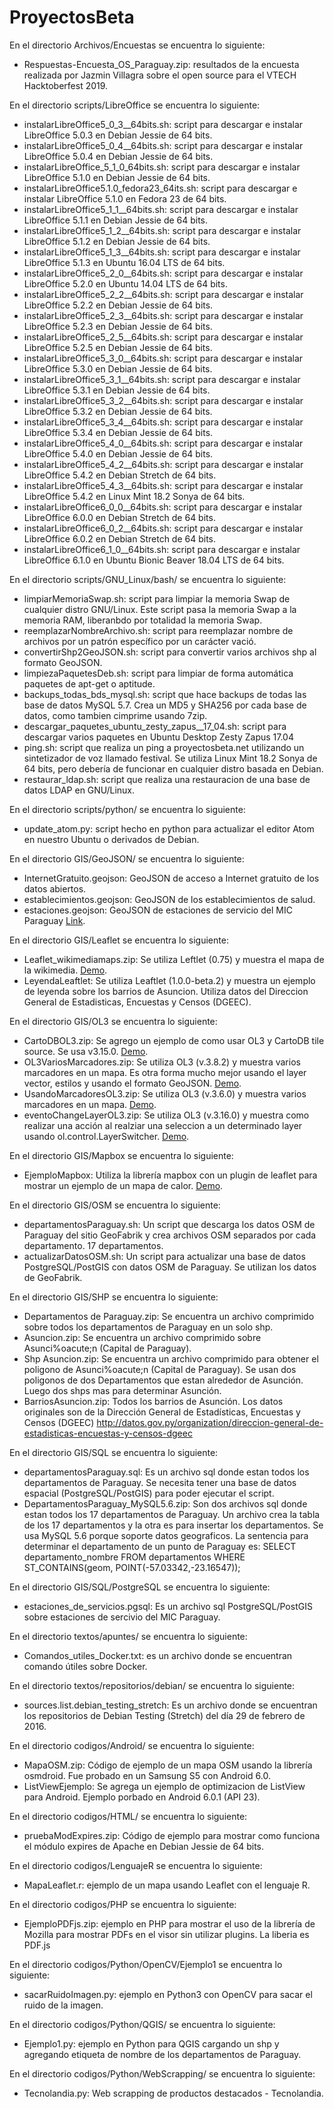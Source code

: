 # ProyectosBeta
En el directorio Archivos/Encuestas se encuentra lo siguiente:
* Respuestas-Encuesta_OS_Paraguay.zip: resultados de la encuesta realizada por Jazmin Villagra sobre el open source para el VTECH Hacktoberfest 2019.

En el directorio scripts/LibreOffice se encuentra lo siguiente:
* instalarLibreOffice5_0_3__64bits.sh: script para descargar e instalar LibreOffice 5.0.3 en Debian Jessie de 64 bits.
* instalarLibreOffice5_0_4__64bits.sh: script para descargar e instalar LibreOffice 5.0.4 en Debian Jessie de 64 bits. 
* instalarLibreOffice_5_1_0_64bits.sh: script para descargar e instalar LibreOffice 5.1.0 en Debian Jessie de 64 bits.
* instalarLibreOffice5.1.0_fedora23_64its.sh: script para descargar e instalar LibreOffice 5.1.0 en Fedora 23 de 64 bits.
* instalarLibreOffice5_1_1__64bits.sh: script para descargar e instalar LibreOffice 5.1.1 en Debian Jessie de 64 bits.
* instalarLibreOffice5_1_2__64bits.sh: script para descargar e instalar LibreOffice 5.1.2 en Debian Jessie de 64 bits.
* instalarLibreOffice5_1_3__64bits.sh: script para descargar e instalar LibreOffice 5.1.3 en Ubuntu 16.04 LTS de 64 bits.
* instalarLibreOffice5_2_0__64bits.sh: script para descargar e instalar LibreOffice 5.2.0 en Ubuntu 14.04 LTS de 64 bits.
* instalarLibreOffice5_2_2__64bits.sh: script para descargar e instalar LibreOffice 5.2.2 en Debian Jessie de 64 bits.
* instalarLibreOffice5_2_3__64bits.sh: script para descargar e instalar LibreOffice 5.2.3 en Debian Jessie de 64 bits.
* instalarLibreOffice5_2_5__64bits.sh: script para descargar e instalar LibreOffice 5.2.5 en Debian Jessie de 64 bits.
* instalarLibreOffice5_3_0__64bits.sh: script para descargar e instalar LibreOffice 5.3.0 en Debian Jessie de 64 bits.
* instalarLibreOffice5_3_1__64bits.sh: script para descargar e instalar LibreOffice 5.3.1 en Debian Jessie de 64 bits.
* instalarLibreOffice5_3_2__64bits.sh: script para descargar e instalar LibreOffice 5.3.2 en Debian Jessie de 64 bits.
* instalarLibreOffice5_3_4__64bits.sh: script para descargar e instalar LibreOffice 5.3.4 en Debian Jessie de 64 bits.
* instalarLibreOffice5_4_0__64bits.sh: script para descargar e instalar LibreOffice 5.4.0 en Debian Jessie de 64 bits.
* instalarLibreOffice5_4_2__64bits.sh: script para descargar e instalar LibreOffice 5.4.2 en Debian Stretch de 64 bits.
* instalarLibreOffice5_4_3__64bits.sh: script para descargar e instalar LibreOffice 5.4.2 en Linux Mint 18.2 Sonya de 64 bits.
* instalarLibreOffice6_0_0__64bits.sh: script para descargar e instalar LibreOffice 6.0.0 en Debian Stretch de 64 bits.
* instalarLibreOffice6_0_2__64bits.sh: script para descargar e instalar LibreOffice 6.0.2 en Debian Stretch de 64 bits.
* instalarLibreOffice6_1_0__64bits.sh: script para descargar e instalar LibreOffice 6.1.0 en Ubuntu Bionic Beaver 18.04 LTS de 64 bits.

En el directorio scripts/GNU_Linux/bash/ se encuentra lo siguiente:
* limpiarMemoriaSwap.sh: script para limpiar la memoria Swap de cualquier distro GNU/Linux. Este script pasa la memoria Swap a la memoria RAM, liberanbdo por totalidad la memoria Swap.
* reemplazarNombreArchivo.sh: script para reemplazar nombre de archivos por un patrón específico por un carácter vació.
* convertirShp2GeoJSON.sh: script para convertir varios archivos shp al formato GeoJSON.
* limpiezaPaquetesDeb.sh: script para limpiar de forma automática paquetes de apt-get o aptitude. 
* backups_todas_bds_mysql.sh: script que hace backups de todas las base de datos MySQL 5.7. Crea un MD5 y SHA256 por cada base de datos, como tambien cimprime usando 7zip.
* descargar_paquetes_ubuntu_zesty_zapus__17_04.sh: script para descargar varios paquetes en Ubuntu Desktop Zesty Zapus 17.04
* ping.sh: script que realiza un ping a proyectosbeta.net utilizando un sintetizador de voz llamado festival. Se utiliza Linux Mint 18.2 Sonya de 64 bits, pero debería de funcionar en cualquier distro basada en Debian.
* restaurar_ldap.sh: script que realiza una restauracion de una base de datos LDAP en GNU/Linux.

En el directorio scripts/python/ se encuentra lo siguiente:
* update_atom.py: script hecho en python para actualizar el editor Atom en nuestro Ubuntu o derivados de Debian.

En el directorio GIS/GeoJSON/ se encuentra lo siguiente:
* InternetGratuito.geojson: GeoJSON de acceso a Internet gratuito de los datos abiertos.
* establecimientos.geojson: GeoJSON de los establecimientos de salud.
* estaciones.geojson: GeoJSON de estaciones de servicio del MIC Paraguay [Link](http://gis.mic.gov.py/features/estaciones/
).

En el directorio GIS/Leaflet se encuentra lo siguiente:
* Leaflet_wikimediamaps.zip: Se utiliza Leftlet (0.75) y muestra el mapa de la wikimedia. [Demo](http://proyectosbeta.net/Labs/Leaflet_wikimediamaps/src/).
* LeyendaLeaftlet: Se utiliza Leaftlet  (1.0.0-beta.2) y muestra un ejemplo de leyenda sobre los barrios de Asuncion. Utiliza datos del Direccion General de Estadisticas, Encuestas y Censos (DGEEC).

En el directorio GIS/OL3 se encuentra lo siguiente:
* CartoDBOL3.zip: Se agrego un ejemplo de como usar OL3 y CartoDB tile source. Se usa v3.15.0. [Demo](http://proyectosbeta.net/Labs/CartoDBOL3/fuentes/).
* OL3VariosMarcadores.zip: Se utiliza OL3 (v.3.8.2) y muestra varios marcadores en un mapa. Es otra forma mucho mejor usando el layer vector, estilos y usando el formato GeoJSON. [Demo](http://proyectosbeta.net/Labs/OL3VariosMarcadores/fuentes/).
* UsandoMarcadoresOL3.zip: Se utiliza OL3 (v.3.6.0) y muestra varios marcadores en un mapa. [Demo](http://proyectosbeta.net/Labs/UsandoMarcadoresOL3/fuentes/).
* eventoChangeLayerOL3.zip: Se utiliza OL3 (v.3.16.0) y muestra como realizar una acción al realziar una seleccion a un determinado layer usando ol.control.LayerSwitcher. [Demo](http://proyectosbeta.net/Labs/eventoChangeLayerOL3/fuentes/).

En el directorio GIS/Mapbox se encuentra lo siguiente:
* EjemploMapbox: Utiliza la librería mapbox con un plugin de leaflet para mostrar un ejemplo de un mapa de calor. [Demo](http://proyectosbeta.net/Labs/EjemploMapbox/src/).

En el directorio GIS/OSM se encuentra lo siguiente:
* departamentosParaguay.sh: Un script que descarga los datos OSM de Paraguay del sitio GeoFabrik y crea archivos OSM separados por cada departamento. 17 departamentos.
* actualizarDatosOSM.sh:  Un script para actualizar una base de datos PostgreSQL/PostGIS con datos OSM de Paraguay. Se utilizan los datos de GeoFabrik.

En el directorio GIS/SHP se encuentra lo siguiente:
* Departamentos de Paraguay.zip: Se encuentra un archivo comprimido sobre todos los departamentos de Paraguay en un solo shp.
* Asuncion.zip: Se encuentra un archivo comprimido sobre Asunci%oacute;n (Capital de Paraguay).
* Shp Asuncion.zip: Se encuentra un archivo comprimido para obtener el poligono de Asunci%oacute;n (Capital de Paraguay). Se usan dos poligonos de dos Departamentos que estan alrededor de Asunci&oacute;n. Luego dos shps mas para determinar Asunci&oacute;n.
* BarriosAsuncion.zip: Todos los barrios de Asunción. Los datos originales son de la Dirección General de Estadísticas, Encuestas y Censos (DGEEC) http://datos.gov.py/organization/direccion-general-de-estadisticas-encuestas-y-censos-dgeec

En el directorio GIS/SQL se encuentra lo siguiente:
* departamentosParaguay.sql: Es un archivo sql donde estan todos los departamentos de Paraguay. Se necesita tener una base de datos espacial (PostgreSQL/PostGIS) para poder ejecutar el script.
* DepartamentosParaguay_MySQL5.6.zip: Son dos archivos sql donde estan todos los 17 departamentos de Paraguay. Un archivo crea la tabla de los 17 departamentos y la otra es para insertar los departamentos. Se usa MySQL 5.6 porque soporte datos geograficos. La sentencia para determinar el departamento de un punto de Paraguay es: SELECT departamento_nombre FROM departamentos WHERE ST_CONTAINS(geom, POINT(-57.03342,-23.16547));

En el directorio GIS/SQL/PostgreSQL se encuentra lo siguiente:
* estaciones_de_servicios.pgsql: Es un archivo sql PostgreSQL/PostGIS sobre estaciones de sercivio del MIC Paraguay.


En el directorio textos/apuntes/ se encuentra lo siguiente:
* Comandos_utiles_Docker.txt: es un archivo donde se encuentran comando útiles sobre Docker.

En el directorio textos/repositorios/debian/ se encuentra lo siguiente:
* sources.list.debian_testing_stretch: Es un archivo donde se encuentran los repositorios de Debian Testing (Stretch) del día 29 de febrero de 2016.

En el directorio codigos/Android/ se encuentra lo siguiente:
* MapaOSM.zip: Código de ejemplo de un mapa OSM usando la librería osmdroid. Fue probado en un Samsung S5 con Android 6.0.
* ListViewEjemplo: Se agrega un ejemplo de optimizacion de ListView para Android. Ejemplo porbado en Android 6.0.1 (API 23).

En el directorio codigos/HTML/ se encuentra lo siguiente:
* pruebaModExpires.zip: Código de ejemplo para mostrar como funciona el módulo expires de Apache en Debian Jessie de 64 bits.

En el directorio codigos/LenguajeR se encuentra lo siguiente:
* MapaLeaflet.r: ejemplo de un mapa usando Leaflet con el lenguaje R.

En el directorio codigos/PHP se encuentra lo siguiente:
* EjemploPDFjs.zip: ejemplo en PHP para mostrar el uso de la librería de Mozilla para mostrar PDFs en el visor sin utilizar plugins. La liberia es PDF.js

En el directorio codigos/Python/OpenCV/Ejemplo1 se encuentra lo siguiente:
* sacarRuidoImagen.py: ejemplo en Python3 con OpenCV para sacar el ruido de la imagen.

En el directorio codigos/Python/QGIS/ se encuentra lo siguiente:
* Ejemplo1.py: ejemplo en Python para QGIS cargando un shp y agregando etiqueta de nombre de los departamentos de Paraguay.

En el directorio codigos/Python/WebScrapping/ se encuentra lo siguiente:
* Tecnolandia.py: Web scrapping de productos destacados - Tecnolandia.
